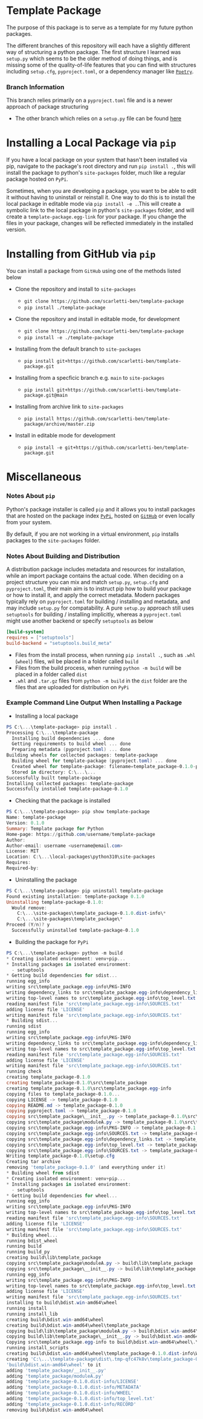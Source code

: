 # Template Package
The purpose of this package is to serve as a template for my future python packages.

The different branches of this repository will each have a slightly different way of structuring a python package. The first structure I learned was `setup.py` which seems to be the older method of doing things, and is missing some of the quality-of-life features that you can find with structures including `setup.cfg`, `pyproject.toml`, or a dependency manager like [`Poetry`](https://python-poetry.org/).

### Branch Information
This branch relies primarily on a `pyproject.toml` file and is a newer approach of package structuring
- The other branch which relies on a `setup.py` file can be found [here](https://github.com/scarletti-ben/template-package/tree/with-setup-py)

# Installing a Local Package via `pip`
If you have a local package on your system that hasn't been installed via pip, navigate to the package's root directory and run `pip install .`, this will install the package to python's `site-packages` folder, much like a regular package hosted on `PyPi`.

Sometimes, when you are developing a package, you want to be able to edit it without having to uninstall or reinstall it. One way to do this is to install the local package in editable mode via `pip install -e .`.This will create a symbolic link to the local package in python's `site-packages` folder, and will create a `template-package.egg-link` for your package. If you change the files in your package, changes will be reflected immediately in the installed version.

# Installing from GitHub via `pip`
You can install a package from `GitHub` using one of the methods listed below

- Clone the repository and install to `site-packages`
  - `git clone https://github.com/scarletti-ben/template-package`
  - `pip install ./template-package`

- Clone the repository and install in editable mode, for development
  - `git clone https://github.com/scarletti-ben/template-package`
  - `pip install -e ./template-package`

- Installing from the default branch to `site-packages`
  - `pip install git+https://github.com/scarletti-ben/template-package.git`

- Installing from a specficic branch e.g. `main` to `site-packages`
  - `pip install git+https://github.com/scarletti-ben/template-package.git@main`

- Installing from archive link to `site-packages`
  - `pip install https://github.com/scarletti-ben/template-package/archive/master.zip`

- Install in editable mode for development
  - `pip install -e git+https://github.com/scarletti-ben/template-package.git`

# Miscellaneous

### Notes About `pip`
Python's package installer is called `pip` and it allows you to install packages that are hosted on the package index [`PyPi`](https://pypi.org/), hosted on [`GitHub`](https://github.com/) or even locally from your system.

By default, if you are not working in a virtual environment, `pip` installs packages to the `site-packages` folder.

### Notes About Building and Distribution
A distribution package includes metadata and resources for installation, while an import package contains the actual code. When deciding on a project structure you can mix and match `setup.py`, `setup.cfg` and `pyproject.toml`, their main aim is to instruct pip how to build your package or how to install it, and apply the correct metadata. Modern packages typically rely on `pyproject.toml` for building / installing and metadata, and may include `setup.py` for compatability. A pure `setup.py` approach still uses `setuptools` for building / installing implicitly, whereas a `pyproject.toml` might use another backend or specify `setuptools` as below
```toml
[build-system]
requires = ["setuptools"]
build-backend = "setuptools.build_meta"
```
- Files from the install process, when running `pip install .`, such as `.whl` (`wheel`) files, wil be placed in a folder called `build`
- Files from the build process, when running `python -m build` will be placed in a folder called `dist`
- `.whl` and `.tar.gz` files from `python -m build` in the `dist` folder are the files that are uploaded for distribution on `PyPi`

### Example Command Line Output When Installing a Package
- Installing a local package
```powershell
PS C:\...\template-package> pip install .
Processing C:\...\template-package
  Installing build dependencies ... done
  Getting requirements to build wheel ... done
  Preparing metadata (pyproject.toml) ... done
Building wheels for collected packages: template-package
  Building wheel for template-package (pyproject.toml) ... done
  Created wheel for template-package: filename=template_package-0.1.0-py3-none-any.whl size=4048 sha256=...
  Stored in directory: C:\...\...
Successfully built template-package
Installing collected packages: template-package
Successfully installed template-package-0.1.0
```

- Checking that the package is installed
```powershell
PS C:\...\template-package> pip show template-package
Name: template-package
Version: 0.1.0
Summary: Template package for Python
Home-page: https://github.com/username/template-package
Author:
Author-email: username <username@email.com>
License: MIT
Location: C:\...\local-packages\python310\site-packages
Requires:
Required-by:
```

- Uninstalling the package
```powershell
PS C:\...\template-package> pip uninstall template-package
Found existing installation: template-package 0.1.0
Uninstalling template-package-0.1.0:
  Would remove:
    C:\...\site-packages\template_package-0.1.0.dist-info\*
    C:\...\site-packages\template_package\*
Proceed (Y/n)? y
  Successfully uninstalled template-package-0.1.0
```

- Building the package for `PyPi`
```powershell
PS C:\...\template-package> python -m build  
* Creating isolated environment: venv+pip...
* Installing packages in isolated environment:
  - setuptools
* Getting build dependencies for sdist...
running egg_info
writing src\template_package.egg-info\PKG-INFO
writing dependency_links to src\template_package.egg-info\dependency_links.txt
writing top-level names to src\template_package.egg-info\top_level.txt
reading manifest file 'src\template_package.egg-info\SOURCES.txt'
adding license file 'LICENSE'
writing manifest file 'src\template_package.egg-info\SOURCES.txt'
* Building sdist...
running sdist
running egg_info
writing src\template_package.egg-info\PKG-INFO
writing dependency_links to src\template_package.egg-info\dependency_links.txt
writing top-level names to src\template_package.egg-info\top_level.txt
reading manifest file 'src\template_package.egg-info\SOURCES.txt'
adding license file 'LICENSE'
writing manifest file 'src\template_package.egg-info\SOURCES.txt'
running check
creating template_package-0.1.0
creating template_package-0.1.0\src\template_package
creating template_package-0.1.0\src\template_package.egg-info
copying files to template_package-0.1.0...
copying LICENSE -> template_package-0.1.0
copying README.md -> template_package-0.1.0
copying pyproject.toml -> template_package-0.1.0
copying src\template_package\__init__.py -> template_package-0.1.0\src\template_package
copying src\template_package\moduleA.py -> template_package-0.1.0\src\template_package
copying src\template_package.egg-info\PKG-INFO -> template_package-0.1.0\src\template_package.egg-info
copying src\template_package.egg-info\SOURCES.txt -> template_package-0.1.0\src\template_package.egg-info
copying src\template_package.egg-info\dependency_links.txt -> template_package-0.1.0\src\template_package.egg-info
copying src\template_package.egg-info\top_level.txt -> template_package-0.1.0\src\template_package.egg-info
copying src\template_package.egg-info\SOURCES.txt -> template_package-0.1.0\src\template_package.egg-info
Writing template_package-0.1.0\setup.cfg
Creating tar archive
removing 'template_package-0.1.0' (and everything under it)
* Building wheel from sdist
* Creating isolated environment: venv+pip...
* Installing packages in isolated environment:
  - setuptools
* Getting build dependencies for wheel...
running egg_info
writing src\template_package.egg-info\PKG-INFO
writing top-level names to src\template_package.egg-info\top_level.txt
reading manifest file 'src\template_package.egg-info\SOURCES.txt'
adding license file 'LICENSE'
writing manifest file 'src\template_package.egg-info\SOURCES.txt'
* Building wheel...
running bdist_wheel
running build
running build_py
creating build\lib\template_package
copying src\template_package\moduleA.py -> build\lib\template_package
copying src\template_package\__init__.py -> build\lib\template_package
running egg_info
writing src\template_package.egg-info\PKG-INFO
writing top-level names to src\template_package.egg-info\top_level.txt
adding license file 'LICENSE'
writing manifest file 'src\template_package.egg-info\SOURCES.txt'
installing to build\bdist.win-amd64\wheel
running install
running install_lib
creating build\bdist.win-amd64\wheel
creating build\bdist.win-amd64\wheel\template_package
copying build\lib\template_package\moduleA.py -> build\bdist.win-amd64\wheel\.\template_package
copying build\lib\template_package\__init__.py -> build\bdist.win-amd64\wheel\.\template_package
Copying src\template_package.egg-info to build\bdist.win-amd64\wheel\.\template_package-0.1.0-py3.10.egg-info
running install_scripts
creating build\bdist.win-amd64\wheel\template_package-0.1.0.dist-info\WHEEL
creating 'C:\...\template-package\dist\.tmp-qfc47k8v\template_package-0.1.0-py3-none-any.whl' and adding 
'build\bdist.win-amd64\wheel' to it
adding 'template_package/__init__.py'
adding 'template_package/moduleA.py'
adding 'template_package-0.1.0.dist-info/LICENSE'
adding 'template_package-0.1.0.dist-info/METADATA'
adding 'template_package-0.1.0.dist-info/WHEEL'
adding 'template_package-0.1.0.dist-info/top_level.txt'
adding 'template_package-0.1.0.dist-info/RECORD'
removing build\bdist.win-amd64\wheel
```